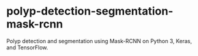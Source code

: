 # polyp-detection-segmentation-mask-rcnn
Polyp detection and segmentation using Mask-RCNN on Python 3, Keras, and TensorFlow.
